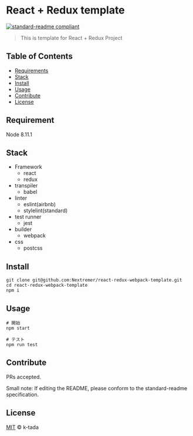 # React + Redux template

[![standard-readme compliant](https://img.shields.io/badge/readme%20style-standard-brightgreen.svg?style=flat-square)](https://github.com/RichardLitt/standard-readme)

> This is template for React + Redux Project

## Table of Contents

- [Requirements](#requirements)
- [Stack](#stack)
- [Install](#install)
- [Usage](#usage)
- [Contribute](#contribute)
- [License](#license)

## Requirement
Node 8.11.1

## Stack
- Framework
  - react
  - redux
- transpiler
  - babel
- linter
  - eslint(airbnb)
  - stylelint(standard)
- test runner
  - jest
- builder
  - webpack
- css
  - postcss

## Install

```shell
git clone git@github.com:Nextremer/react-redux-webpack-template.git
cd react-redux-webpack-template
npm i
```

## Usage

```shell
# 開始
npm start

# テスト
npm run test
```

## Contribute
PRs accepted.

Small note: If editing the README, please conform to the standard-readme specification.

## License

[MIT](LICENSE) © k-tada


